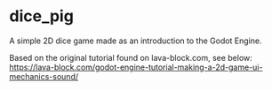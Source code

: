 # dice_pig
A simple 2D dice game made as an introduction to the Godot Engine.

Based on the original tutorial found on lava-block.com, see below:
https://lava-block.com/godot-engine-tutorial-making-a-2d-game-ui-mechanics-sound/
